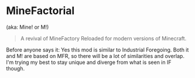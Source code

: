# MineFactorial

(aka: Mine! or M!)

> A revival of MineFactory Reloaded for modern versions of Minecraft.

Before anyone says it: Yes this mod is similar to Industrial Foregoing. Both it and M!
are based on MFR, so there will be a lot of similarities and overlap. I'm trying my best
to stay unique and diverge from what is seen in IF though.
